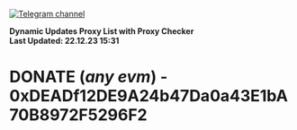 [![Telegram channel](https://img.shields.io/endpoint?url=https://runkit.io/damiankrawczyk/telegram-badge/branches/master?url=https://t.me/n4z4v0d)](https://t.me/n4z4v0d) 

**Dynamic Updates Proxy List with Proxy Checker**  
**Last Updated: 22.12.23 15:31**

# DONATE (_any evm_) - 0xDEADf12DE9A24b47Da0a43E1bA70B8972F5296F2
